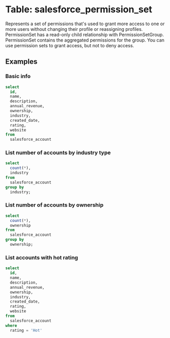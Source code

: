 # Table: salesforce_permission_set

Represents a set of permissions that's used to grant more access to one or more users without changing their profile or reassigning profiles.
PermissionSet has a read-only child relationship with PermissionSetGroup. PermissionSet contains the aggregated permissions for the group.
You can use permission sets to grant access, but not to deny access.

## Examples

### Basic info

```sql
select
  id,
  name,
  description,
  annual_revenue,
  ownership,
  industry,
  created_date,
  rating,
  website
from
  salesforce_account
```

### List number of accounts by industry type

```sql
select
  count(*),
  industry
from
  salesforce_account
group by
  industry;
```

### List number of accounts by ownership

```sql
select
  count(*),
  ownership
from
  salesforce_account
group by
  ownership;
```

### List accounts with hot rating

```sql
select
  id,
  name,
  description,
  annual_revenue,
  ownership,
  industry,
  created_date,
  rating,
  website
from
  salesforce_account
where
  rating = 'Hot'
```
